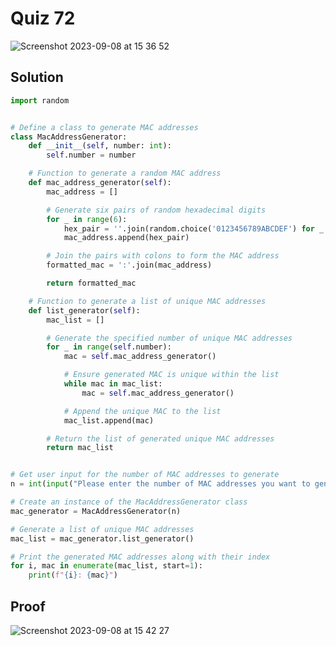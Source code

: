 # Quiz 72

<img width="max" alt="Screenshot 2023-09-08 at 15 36 52" src="https://github.com/2024sabuhiabbasov/Year_2/assets/111758436/54e92fb1-1aab-42c6-921d-858882c0e0bb">

## Solution
```.py
import random


# Define a class to generate MAC addresses
class MacAddressGenerator:
    def __init__(self, number: int):
        self.number = number

    # Function to generate a random MAC address
    def mac_address_generator(self):
        mac_address = []

        # Generate six pairs of random hexadecimal digits
        for _ in range(6):
            hex_pair = ''.join(random.choice('0123456789ABCDEF') for _ in range(2))
            mac_address.append(hex_pair)

        # Join the pairs with colons to form the MAC address
        formatted_mac = ':'.join(mac_address)

        return formatted_mac

    # Function to generate a list of unique MAC addresses
    def list_generator(self):
        mac_list = []

        # Generate the specified number of unique MAC addresses
        for _ in range(self.number):
            mac = self.mac_address_generator()

            # Ensure generated MAC is unique within the list
            while mac in mac_list:
                mac = self.mac_address_generator()

            # Append the unique MAC to the list
            mac_list.append(mac)

        # Return the list of generated unique MAC addresses
        return mac_list


# Get user input for the number of MAC addresses to generate
n = int(input("Please enter the number of MAC addresses you want to generate: "))

# Create an instance of the MacAddressGenerator class
mac_generator = MacAddressGenerator(n)

# Generate a list of unique MAC addresses
mac_list = mac_generator.list_generator()

# Print the generated MAC addresses along with their index
for i, mac in enumerate(mac_list, start=1):
    print(f"{i}: {mac}")
```
## Proof
<img width="max" alt="Screenshot 2023-09-08 at 15 42 27" src="https://github.com/2024sabuhiabbasov/Year_2/assets/111758436/edf35a46-9e1e-4fd0-94d7-0dc3a35e1261">
